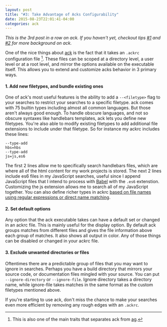 ```yaml
---
layout: post
title: "#3: Take Advantage of Acks Configurability"
date: 2015-08-23T22:01:41-04:00
categories: ack
---
```


*This is the 3rd post in a row on ack.  If you haven't yet, checkout tips [#1](http://benmccormick.github.io/cli_blog/ack/2015/08/20/1-prefer-ack-or-ag-to-grep.html) and [#2](http://benmccormick.github.io/cli_blog/ack/2015/08/20/2-use-ack-to-get-familiar-with-a-new-codebase.html) for more background on ack.*

One of the nice things about [ack](http://beyondgrep.com/) is the fact that it takes an `.ackrc` configuration file [^1]. These files can be scoped at a directory level, a user level or at a root level, and mirror the options available on the executable itself.  This allows you to extend and customize acks behavior in 3 primary ways.

#### 1. Add new filetypes, and bundle existing ones

One of ack's most useful features is the ability to add a `--<filetype>` flag to your searches to restrict your searches to a specific filetype.   ack comes with 75 builtin types including almost all common languages.  But those aren't always good enough.  To handle obscure languages, and not so obscure syntaxes like handlebars templates, ack lets you define new filetypes.  You're also able to modify existing filetypes to add additional file extensions to include under that filetype.  So for instance my ackrc includes these lines:

```
--type-add
hbs=hbs
--type-add
js=js,es6
```

The first 2 lines allow me to specifically search handlebars files, which are where all of the html content for my work projects is stored.  The next 2 lines include es6 files in my JavaScript searches, useful since I append JavaScript files that I intend to process with [Babel](https://babeljs.io/) with the `.es6` extenstion.  Customizing the js extension allows me to search all of my JavaScript together.  You can also define richer types in ackrc [based on file names using regular expressions or direct name matching](http://beyondgrep.com/documentation/ack-2.14-man.html#defining_your_own_types).

#### 2. Set default options

Any option that the ack executable takes can have a default set or changed in an ackrc file.  This is mainly useful for the display option.  By default ack groups matches from different files and gives the file information above each group of matches.  It also shows all output in color.  Any of those things can be disabled or changed in your ackrc file. 

#### 3. Exclude unwanted directories or files

Oftentimes there are a predictable group of files that you may want to ignore in searches.  Perhaps you have a build directory that mirrors your source code, or documentation files mingled with your source.  You can put `--ignore-directory` or `--ignore-file`.  Ignore directory takes a directory name, while ignore-file takes matches in the same format as the custom filetypes mentioned above.

If you're starting to use ack, don't miss the chance to make your searches even more efficient by removing any rough edges with an `.ackrc`.

[^1]: This is also one of the main traits that separates ack from [ag](https://github.com/ggreer/the_silver_searcher).
